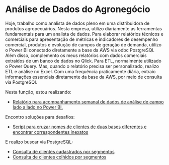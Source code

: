 # Análise de Dados do Agronegócio
Hoje, trabalho como analista de dados pleno em uma distribuidora de produtos agropecuários. Nesta empresa, utilizo diariamente as ferramentas fundamentais para um analista de dados. Para elaborar relatórios técnicos e comerciais para apresentação de métricas e indicadores de desempenho comercial, produtos e evolução de campos de geração de demanda, utilizo o Power BI conectado diretamente a base da AWS via odbc PostgreSQl. Além disso, complemento os meus relatórios com dados comerciais extraídos de um banco de dados no Qlick. Para ETL, normalmente utilizado o Power Query. Mas, quando o relatório precisa ser personalizado, realizo ETL e análise no Excel. Com uma frequência praticamente diária, extraio informações essenciais diretamente da base da AWS, por meio de consulta via PostgreSQl.

Nesta função, estou realizando:
- [Relatório para acompanhamento semanal de dados de análise de campo lado a lado no Power BI.](https://github.com/elisamaribeiro/job-analise-de-agronegocio/blob/main/comparativo-semanal-bi.md)

Encontro soluções para desafios:
- [Script para cruzar nomes de clientes de duas bases diferentes e encontrar correspondentes inexatos](https://github.com/elisamaribeiro/job-analise-de-agronegocio/blob/main/correspondencia-de-nome.R)

E realizo buscar via PostgreSQL:
- [Consulta de clientes cadastrados por segmentos](https://github.com/elisamaribeiro/job-analise-de-agronegocio/blob/main/clientes-cadastrados-segmentos.sql)
- [Consulta de clientes colhidos por segmentos](https://github.com/elisamaribeiro/job-analise-de-agronegocio/blob/main/clientes-colhidos-segmentos.sql)
